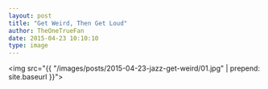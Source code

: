 ```yaml
---
layout: post
title: "Get Weird, Then Get Loud"
author: TheOneTrueFan
date: 2015-04-23 10:10:10
type: image
---
```


<img src="{{ "/images/posts/2015-04-23-jazz-get-weird/01.jpg" | prepend: site.baseurl }}">
